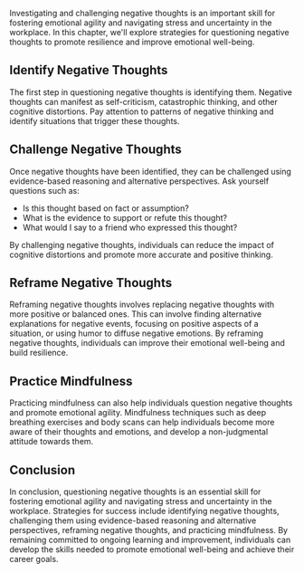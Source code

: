 
Investigating and challenging negative thoughts is an important skill for fostering emotional agility and navigating stress and uncertainty in the workplace. In this chapter, we'll explore strategies for questioning negative thoughts to promote resilience and improve emotional well-being.

Identify Negative Thoughts
--------------------------

The first step in questioning negative thoughts is identifying them. Negative thoughts can manifest as self-criticism, catastrophic thinking, and other cognitive distortions. Pay attention to patterns of negative thinking and identify situations that trigger these thoughts.

Challenge Negative Thoughts
---------------------------

Once negative thoughts have been identified, they can be challenged using evidence-based reasoning and alternative perspectives. Ask yourself questions such as:

* Is this thought based on fact or assumption?
* What is the evidence to support or refute this thought?
* What would I say to a friend who expressed this thought?

By challenging negative thoughts, individuals can reduce the impact of cognitive distortions and promote more accurate and positive thinking.

Reframe Negative Thoughts
-------------------------

Reframing negative thoughts involves replacing negative thoughts with more positive or balanced ones. This can involve finding alternative explanations for negative events, focusing on positive aspects of a situation, or using humor to diffuse negative emotions. By reframing negative thoughts, individuals can improve their emotional well-being and build resilience.

Practice Mindfulness
--------------------

Practicing mindfulness can also help individuals question negative thoughts and promote emotional agility. Mindfulness techniques such as deep breathing exercises and body scans can help individuals become more aware of their thoughts and emotions, and develop a non-judgmental attitude towards them.

Conclusion
----------

In conclusion, questioning negative thoughts is an essential skill for fostering emotional agility and navigating stress and uncertainty in the workplace. Strategies for success include identifying negative thoughts, challenging them using evidence-based reasoning and alternative perspectives, reframing negative thoughts, and practicing mindfulness. By remaining committed to ongoing learning and improvement, individuals can develop the skills needed to promote emotional well-being and achieve their career goals.


